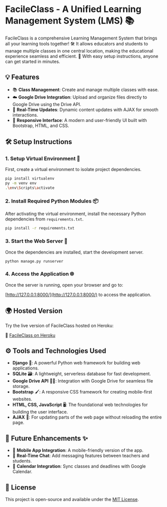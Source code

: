# **FacileClass** - A Unified Learning Management System (LMS) 📚

FacileClass is a comprehensive Learning Management System that brings all your learning tools together! 🛠️ It allows educators and students to manage multiple classes in one central location, making the educational experience seamless and efficient. 🚀 With easy setup instructions, anyone can get started in minutes.

## 💡 **Features**

- 📚 **Class Management**: Create and manage multiple classes with ease.
- ☁️ **Google Drive Integration**: Upload and organize files directly to Google Drive using the Drive API.
- 🔄 **Real-Time Updates**: Dynamic content updates with AJAX for smooth interactions.
- 🎨 **Responsive Interface**: A modern and user-friendly UI built with Bootstrap, HTML, and CSS.

## 🛠️ **Setup Instructions**

### 1. **Setup Virtual Environment** 🧰

First, create a virtual environment to isolate project dependencies.

```bash
pip install virtualenv
py -m venv env
.\env\Scripts\activate
```

### 2. **Install Required Python Modules** 📦

After activating the virtual environment, install the necessary Python dependencies from `requirements.txt`.

```bash
pip install -r requirements.txt
```

### 3. **Start the Web Server** 🚀

Once the dependencies are installed, start the development server.

```bash
python manage.py runserver
```

### 4. **Access the Application** 🌐

Once the server is running, open your browser and go to:

[http://127.0.0.1:8000/](http://127.0.0.1:8000/) to access the application.

## 🌍 **Hosted Version**

Try the live version of FacileClass hosted on Heroku:

🔗 [FacileClass on Heroku](https://facileclass.herokuapp.com/)

## ⚙️ **Tools and Technologies Used**

- **Django** 🐍: A powerful Python web framework for building web applications.
- **SQLite** 🗃️: A lightweight, serverless database for fast development.
- **Google Drive API** 🧑‍💻: Integration with Google Drive for seamless file storage.
- **Bootstrap** 🖌️: A responsive CSS framework for creating mobile-first websites.
- **HTML, CSS, JavaScript** 🖥️: The foundational web technologies for building the user interface.
- **AJAX** 🔄: For updating parts of the web page without reloading the entire page.

## 🚀 **Future Enhancements** ✨

- 📱 **Mobile App Integration**: A mobile-friendly version of the app.
- 💬 **Real-Time Chat**: Add messaging features between teachers and students.
- 📅 **Calendar Integration**: Sync classes and deadlines with Google Calendar.

## 📜 **License**

This project is open-source and available under the [MIT License](LICENSE).

